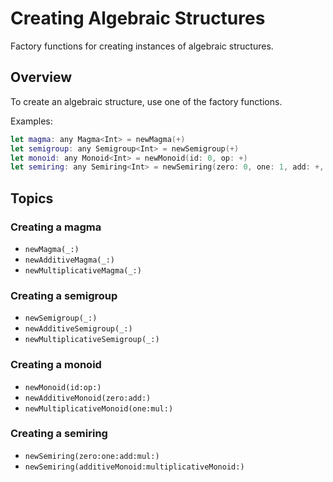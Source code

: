 # Creating Algebraic Structures

Factory functions for creating instances of algebraic structures.

## Overview

To create an algebraic structure, use one of the factory functions.

Examples:

```swift
let magma: any Magma<Int> = newMagma(+)
let semigroup: any Semigroup<Int> = newSemigroup(+)
let monoid: any Monoid<Int> = newMonoid(id: 0, op: +)
let semiring: any Semiring<Int> = newSemiring(zero: 0, one: 1, add: +, mul: *)
```

## Topics

### Creating a magma
- ``newMagma(_:)``
- ``newAdditiveMagma(_:)``
- ``newMultiplicativeMagma(_:)``

### Creating a semigroup
- ``newSemigroup(_:)``
- ``newAdditiveSemigroup(_:)``
- ``newMultiplicativeSemigroup(_:)``

### Creating a monoid
- ``newMonoid(id:op:)``
- ``newAdditiveMonoid(zero:add:)``
- ``newMultiplicativeMonoid(one:mul:)``

### Creating a semiring
- ``newSemiring(zero:one:add:mul:)``
- ``newSemiring(additiveMonoid:multiplicativeMonoid:)``
